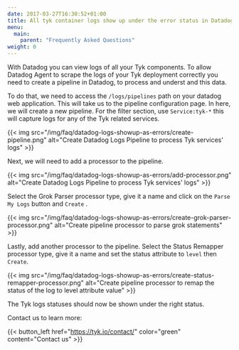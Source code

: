 ```yaml
---
date: 2017-03-27T16:30:52+01:00
title: All tyk container logs show up under the error status in Datadog logs
menu:
  main:
    parent: "Frequently Asked Questions"
weight: 0 
---
```


With Datadog you can view logs of all your Tyk components.
To allow Datadog Agent to scrape the logs of your Tyk deployment correctly you need to create a pipeline in Datadog, to process and underst and this data.

To do that, we need to access the `/logs/pipelines` path on your datadog web application.
This will take us to the pipeline configuration page.
In here, we will create a new pipeline.
For the filter section, use `Service:tyk-*` this will capture logs for any of the Tyk related services.

{{< img src="/img/faq/datadog-logs-showup-as-errors/create-pipeline.png" alt="Create Datadog Logs Pipeline to process Tyk services' logs" >}}

Next, we will need to add a processor to the pipeline.

{{< img src="/img/faq/datadog-logs-showup-as-errors/add-processor.png" alt="Create Datadog Logs Pipeline to process Tyk services' logs" >}}

Select the Grok Parser processor type, give it a name and click on the `Parse My Logs` button and `Create` .

{{< img src="/img/faq/datadog-logs-showup-as-errors/create-grok-parser-processor.png" alt="Create pipeline processor to parse grok statements" >}}

Lastly, add another processor to the pipeline. Select the Status Remapper processor type, give it a name and set the status attribute to `level` then `Create`.

{{< img src="/img/faq/datadog-logs-showup-as-errors/create-status-remapper-processor.png" alt="Create pipeline processor to remap the status of the log to level attribute value" >}}

The Tyk logs statuses should now be shown under the right status.

Contact us to learn more:

{{< button_left href="https://tyk.io/contact/" color="green" content="Contact us" >}}
